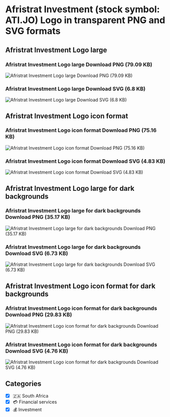 # Afristrat Investment (stock symbol: ATI.JO) Logo in transparent PNG and SVG formats

## Afristrat Investment Logo large

### Afristrat Investment Logo large Download PNG (79.09 KB)

![Afristrat Investment Logo large Download PNG (79.09 KB)](/img/orig/ATI.JO_BIG-2020b37d.png)

### Afristrat Investment Logo large Download SVG (6.8 KB)

![Afristrat Investment Logo large Download SVG (6.8 KB)](/img/orig/ATI.JO_BIG-cca3a747.svg)

## Afristrat Investment Logo icon format

### Afristrat Investment Logo icon format Download PNG (75.16 KB)

![Afristrat Investment Logo icon format Download PNG (75.16 KB)](/img/orig/ATI.JO-e16bf1c7.png)

### Afristrat Investment Logo icon format Download SVG (4.83 KB)

![Afristrat Investment Logo icon format Download SVG (4.83 KB)](/img/orig/ATI.JO-c4f1fb56.svg)

## Afristrat Investment Logo large for dark backgrounds

### Afristrat Investment Logo large for dark backgrounds Download PNG (35.17 KB)

![Afristrat Investment Logo large for dark backgrounds Download PNG (35.17 KB)](/img/orig/ATI.JO_BIG.D-22592302.png)

### Afristrat Investment Logo large for dark backgrounds Download SVG (6.73 KB)

![Afristrat Investment Logo large for dark backgrounds Download SVG (6.73 KB)](/img/orig/ATI.JO_BIG.D-8d94e346.svg)

## Afristrat Investment Logo icon format for dark backgrounds

### Afristrat Investment Logo icon format for dark backgrounds Download PNG (29.83 KB)

![Afristrat Investment Logo icon format for dark backgrounds Download PNG (29.83 KB)](/img/orig/ATI.JO.D-54087c73.png)

### Afristrat Investment Logo icon format for dark backgrounds Download SVG (4.76 KB)

![Afristrat Investment Logo icon format for dark backgrounds Download SVG (4.76 KB)](/img/orig/ATI.JO.D-0c27d06a.svg)



## Categories
- [x] 🇿🇦 South Africa
- [x] 💳 Financial services
- [x] 💰 Investment
